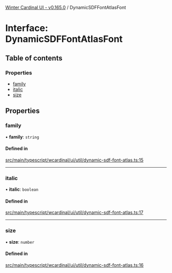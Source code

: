 [Winter Cardinal UI - v0.165.0](../index.md) / DynamicSDFFontAtlasFont

# Interface: DynamicSDFFontAtlasFont

## Table of contents

### Properties

- [family](DynamicSDFFontAtlasFont.md#family)
- [italic](DynamicSDFFontAtlasFont.md#italic)
- [size](DynamicSDFFontAtlasFont.md#size)

## Properties

### family

• **family**: `string`

#### Defined in

[src/main/typescript/wcardinal/ui/util/dynamic-sdf-font-atlas.ts:15](https://github.com/winter-cardinal/winter-cardinal-ui/blob/v0.165.0/src/main/typescript/wcardinal/ui/util/dynamic-sdf-font-atlas.ts#L15)

___

### italic

• **italic**: `boolean`

#### Defined in

[src/main/typescript/wcardinal/ui/util/dynamic-sdf-font-atlas.ts:17](https://github.com/winter-cardinal/winter-cardinal-ui/blob/v0.165.0/src/main/typescript/wcardinal/ui/util/dynamic-sdf-font-atlas.ts#L17)

___

### size

• **size**: `number`

#### Defined in

[src/main/typescript/wcardinal/ui/util/dynamic-sdf-font-atlas.ts:16](https://github.com/winter-cardinal/winter-cardinal-ui/blob/v0.165.0/src/main/typescript/wcardinal/ui/util/dynamic-sdf-font-atlas.ts#L16)
